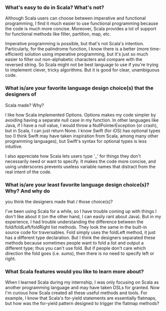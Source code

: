 ### What's easy to do in Scala? What's not?

Although Scala users can choose between imperative and functional programming, I 
find it much easier to use functional programming because the code is much more 
concise. Moreover, Scala provides a lot of support for functional methods like 
filter, partition, map, etc. 

Imperative programming is possible, but that's not Scala's intention. 
Particularly, for the palindrome function, I know there is a better (more time-
efficient) solution using imperative programming, but it's just so much easier 
to filter out non-alphabetic characters and compare with the reversed string. So 
Scala might not be best language to use if you're trying to implement clever, 
tricky algorithms. But it is good for clear, unambiguous code.


### What is/are your favorite language design choice(s) that the designers of 
Scala made? Why?

I like how Scala implemented Options. Options makes my code simpler by avoiding 
having a separate null case in my function. In other languages like Java, if I 
have a null value, I would throw a NullPointerException (or crash), but in 
Scala, I can just return None. I know Swift (for iOS) has optional types too (I 
think Swift may have taken inspiration from Scala, among many other programming 
languages), but Swift's syntax for optional types is less intuitive. 

I also appreciate how Scala lets users type '_' for things they don't 
necessarily need or want to specify. It makes the code more concise, and using 
underscores prevents useless variable names that distract from the real 
intent of the code.


### What is/are your least favorite language design choice(s)? Why? And why do 
you think the designers made that / those choice(s)?

I've been using Scala for a while, so I have trouble coming up with things I 
don't like about it (on the other hand, I can easily rant about Java). But in my 
experience, I had trouble understanding the difference between the 
fold/foldLeft/foldRight list methods. They look the same in the built-in source 
code for traversables. Fold simply uses the foldLeft method, it just has a 
different type declaration. But I think the designers separated these methods 
because sometimes people want to fold a list and output a different type; thus 
you can't use fold. But if people don't care which direction the fold goes (i.e. 
sums), then there is no need to specify left or right.


### What Scala features would you like to learn more about?

When I learned Scala during my internship, I was only focusing on Scala as 
another programming language and may have taken DSLs for granted. Now I'm 
curious how Scala created all these useful methods and tools. For example, I 
know that Scala's for-yield statements are essentially flatmaps, but how was the 
for-yield pattern designed to trigger the flatmap methods?

